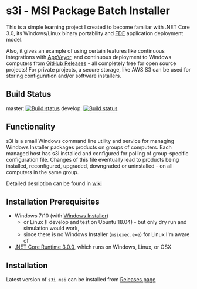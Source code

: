# s3i - MSI Package Batch Installer 

This is a simple learning project I created to become familiar with .NET Core 3.0, 
its Windows/Linux binary portability and 
[FDE](https://docs.microsoft.com/en-us/dotnet/core/deploying/#framework-dependent-executables-fde) 
application deployment model. 

Also, it gives an example of using certain features 
like continuous integrations with [AppVeyor](https://appveyor.com), 
and continuous deployment to Windows computers from [GitHub Releases](https://help.github.com/en/github/administering-a-repository/about-releases) - 
all completely free for open source projects! For private projects, a secure storage, 
like AWS S3 can be used for storing configuration and/or software installers.

## Build Status

  master:
[![Build status](https://ci.appveyor.com/api/projects/status/s5poqaqr1xn2e5ml/branch/master?svg=true)](https://ci.appveyor.com/project/OlegBoulanov/s3i/branch/master)
  develop:
[![Build status](https://ci.appveyor.com/api/projects/status/s5poqaqr1xn2e5ml/branch/develop?svg=true)](https://ci.appveyor.com/project/OlegBoulanov/s3i/branch/develop)

## Functionality

s3i is a small Windows command line utility and service for managing Windows Installer packages products on groups of computers. Each managed host has s3i installed and configured for polling of group-specific configuration file. Changes of this file eventually lead to products being installed, reconfigured, upgraded, downgraded or uninstalled - on all computers in the same group.

Detailed desription can be found in [wiki](https://github.com/OlegBoulanov/s3i/wiki)

## Installation Prerequisites

- Windows 7/10 (with [Windows Installer](https://docs.microsoft.com/en-us/windows/win32/msi/overview-of-windows-installer))
   - or Linux (I develop and test on Ubuntu 18.04) - but only  dry run and simulation would work, 
   - since there is no Windows Installer (`msiexec.exe`) for Linux I'm aware of
- [.NET Core Runtime 3.0.0](https://dotnet.microsoft.com/download/dotnet-core/3.0), which runs on Windows, Linux, or OSX

## Installation 

Latest version of `s3i.msi` can be installed from [Releases page](https://github.com/OlegBoulanov/s3i/releases/latest)

